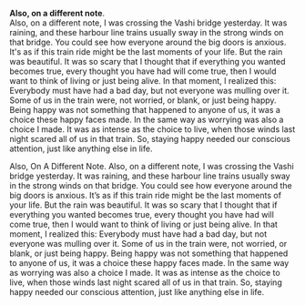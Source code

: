 **Also, on a different note**.  
Also, on a different note, I was crossing the Vashi bridge yesterday. It was raining, and these harbour line trains usually sway in the strong winds on that bridge. You could see how everyone around the big doors is anxious. It's as if this train ride might be the last moments of your life. But the rain was beautiful. It was so scary that I thought that if everything you wanted becomes true, every thought you have had will come true, then I would want to think of living or just being alive. In that moment, I realized this: Everybody must have had a bad day, but not everyone was mulling over it. Some of us in the train were, not worried, or blank, or just being happy. Being happy was not something that happened to anyone of us, it was a choice these happy faces made. In the same way as worrying was also a choice I made. It was as intense as the choice to live, when those winds last night scared all of us in that train. So, staying happy needed our conscious attention, just like anything else in life.

Also, On A Different Note.
Also, on a different note, I was crossing the Vashi bridge yesterday. It was raining, and these harbour line trains usually sway in the strong winds on that bridge. You could see how everyone around the big doors is anxious. It’s as if this train ride might be the last moments of your life. But the rain was beautiful. It was so scary that I thought that if everything you wanted becomes true, every thought you have had will come true, then I would want to think of living or just being alive. In that moment, I realized this: Everybody must have had a bad day, but not everyone was mulling over it. Some of us in the train were, not worried, or blank, or just being happy. Being happy was not something that happened to anyone of us, it was a choice these happy faces made. In the same way as worrying was also a choice I made. It was as intense as the choice to live, when those winds last night scared all of us in that train. So, staying happy needed our conscious attention, just like anything else in life.
